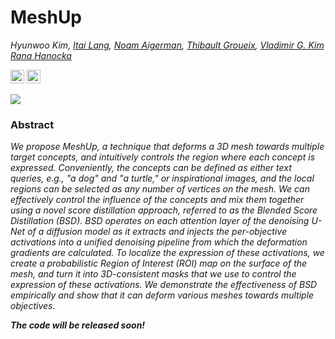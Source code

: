 # MeshUp

*Hyunwoo Kim, [Itai Lang](https://itailang.github.io/), [Noam Aigerman](https://noamaig.github.io/), [Thibault Groueix](https://imagine.enpc.fr/~groueixt/), [Vladimir G. Kim](http://www.vovakim.com/) [Rana Hanocka](https://people.cs.uchicago.edu/~ranahanocka/)*

<a href="https://threedle.github.io/MeshUp/"><img src="https://img.shields.io/website?down_color=lightgrey&down_message=offline&label=Project%20Page&up_color=lightgreen&up_message=online&url=https%3A//threedle.github.io/MeshUp" height=22></a>
<a href="https://arxiv.org/abs/2408.14899"><img src="https://img.shields.io/badge/arXiv-MeshUp-b31b1b.svg" height=22></a>

![](https://raw.githubusercontent.com/threedle/MeshUp/docs/data/concatenated_video.gif)

### Abstract
*We propose MeshUp, a technique that deforms a 3D mesh towards multiple target
concepts, and intuitively controls the region where each concept is expressed.
Conveniently, the concepts can be defined as either text queries, e.g., "a dog"
and "a turtle," or inspirational images, and the local regions can be selected
as any number of vertices on the mesh. We can effectively control the influence
of the concepts and mix them together using a novel score distillation
approach, referred to as the Blended Score Distillation (BSD). BSD operates on
each attention layer of the denoising U-Net of a diffusion model as it extracts
and injects the per-objective activations into a unified denoising pipeline
from which the deformation gradients are calculated. To localize the expression
of these activations, we create a probabilistic Region of Interest (ROI) map on
the surface of the mesh, and turn it into 3D-consistent masks that we use to
control the expression of these activations. We demonstrate the effectiveness
of BSD empirically and show that it can deform various meshes towards multiple
objectives.*

***The code will be released soon!***
